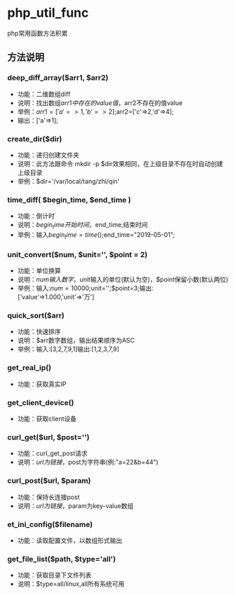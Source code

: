 # php_util_func
php常用函数方法积累
## 方法说明
### deep_diff_array($arr1, $arr2)
* 功能：二维数组diff
* 说明：找出数组$arr1中存在的value值，$arr2不存在的值value
* 举例：$arr1=['a'=>1,'b'=>2];$arr2=['c'=>2,'d'=>4];
* 输出：['a'=>1];

### create_dir($dir)
* 功能：递归创建文件夹
* 说明：此方法跟命令 mkdir -p $dir效果相同，在上级目录不存在时自动创建上级目录
* 举例：$dir='/var/local/tang/zhi/qin'

### time_diff( $begin_time, $end_time )
* 功能：倒计时
* 说明：$begin_time开始时间，$end_time,结束时间
* 举例：输入$begin_time=time();$end_time="2019-05-01";

### unit_convert($num, $unit='', $point = 2)
* 功能：单位换算
* 说明：$num输入数字，$unit输入的单位(默认为空)，$point保留小数(默认两位)
* 举例：输入:$num=10000;$unit='';$point=3;输出:['value'=>1.000,'unit'=>'万']

### quick_sort($arr)
* 功能：快速排序
* 说明：$arr数字数组，输出结果顺序为ASC
* 举例：输入:[3,2,7,9,1]输出:[1,2,3,7,9]

### get_real_ip()
* 功能：获取真实IP

### get_client_device()
* 功能：获取client设备

### curl_get($url, $post='')
* 功能：curl_get_post请求
* 说明：$url为链接，$post为字符串(例:"a=22&b=44")

### curl_post($url, $param)
* 功能：保持长连接post
* 说明：$url为链接，$param为key-value数组

### et_ini_config($filename)
* 功能：读取配置文件，以数组形式输出

### get_file_list($path, $type='all')
* 功能：获取目录下文件列表
* 说明：$type=all/linux,all所有系统可用
